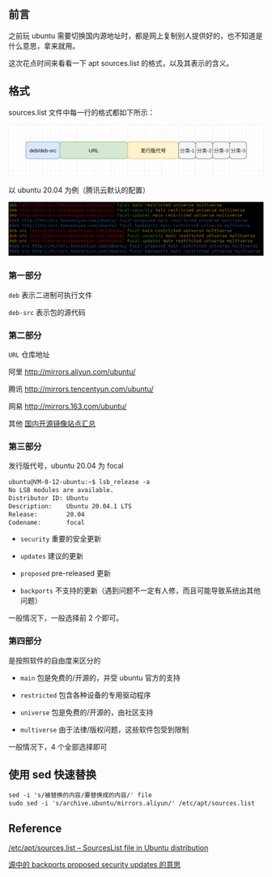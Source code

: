 ## 前言

之前玩 ubuntu 需要切换国内源地址时，都是网上复制别人提供好的，也不知道是什么意思，拿来就用。

这次花点时间来看看一下 apt sources.list 的格式，以及其表示的含义。

## 格式

sources.list 文件中每一行的格式都如下所示：

![image-20201028230731097](image/image-20201028230731097.png)

以 ubuntu 20.04 为例（腾讯云默认的配置）

![image-20201028231137199](image/image-20201028231137199.png)

### 第一部分

``deb`` 表示二进制可执行文件

``deb-src`` 表示包的源代码

### 第二部分

``URL`` 仓库地址

阿里 http://mirrors.aliyun.com/ubuntu/

腾讯 http://mirrors.tencentyun.com/ubuntu/

网易 http://mirrors.163.com/ubuntu/

其他 [国内开源镜像站点汇总](https://segmentfault.com/a/1190000000375848)

### 第三部分

发行版代号，ubuntu 20.04 为 focal

```shell
ubuntu@VM-0-12-ubuntu:~$ lsb_release -a
No LSB modules are available.
Distributor ID: Ubuntu
Description:    Ubuntu 20.04.1 LTS
Release:        20.04
Codename:       focal
```

- ``security``  重要的安全更新

- ``updates``  建议的更新

- ``proposed``  pre-released 更新

- ``backports`` 不支持的更新（遇到问题不一定有人修，而且可能导致系统出其他问题）

一般情况下，一般选择前 2 个即可。

### 第四部分

是按照软件的自由度来区分的

- ``main``  包是免费的/开源的，并受 ubuntu 官方的支持

- ``restricted``  包含各种设备的专用驱动程序

- ``universe``  包是免费的/开源的，由社区支持

- ``multiverse``  由于法律/版权问题，这些软件包受到限制

一般情况下，4 个全部选择即可

## 使用 sed 快速替换

```shell
sed -i 's/被替换的内容/要替换成的内容/' file
sudo sed -i 's/archive.ubuntu/mirrors.aliyun/' /etc/apt/sources.list
```

## Reference

[/etc/apt/sources.list – SourcesList file in Ubuntu distribution](https://techpiezo.com/linux/etc-apt-sources-list-sourceslist-file-in-ubuntu-distribution/)

[源中的 backports proposed security updates 的意思](https://forum.ubuntu.org.cn/viewtopic.php?f=77&t=253103&sid=079acd573def388dcb46c8ba1c4bc694)

